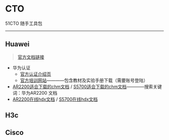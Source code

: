 # CTO
51CTO 随手工具包

---
## Huawei
> [官方文档链接](https://support.huawei.com/enterprise/zh/doc/index.html)
- 华为认证
    - [官方认证介绍页](https://e.huawei.com/cn/talent/#/admin/certifi?navType=authNavKey)
    - [官方培训网站](https://ilearningx.huawei.com/portal/)————包含教材及实验手册下载（需要账号登陆）
- [AR2200适合下载的chm文档](https://support.huawei.com/enterprise/zh/doc/EDOC1100069312) / [S5700适合下载的chm文档](https://support.huawei.com/enterprise/zh/doc/EDOC1100126575)————搜索关键词：华为AR2200 文档
- [AR2200在线hdx文档](https://support.huawei.com/hedex/hdx.do?docid=EDOC1100069311&lang=zh&idPath=24030814|21432787|7923148|22318709|6078842) / [S5700在线hdx文档](https://support.huawei.com/hedex/hdx.do?docid=EDOC1100126532&lang=zh&idPath=24030814|21782164|21782167|22318564|6691579)

## H3c

## Cisco
